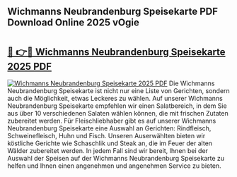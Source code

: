 ## Wichmanns Neubrandenburg Speisekarte PDF Download Online 2025 vOgie

# <h2><a href="http://gc9m4mw.nevu.top/?p=Wichmanns+Neubrandenburg+Speisekarte">🔗 👉🔴 Wichmanns Neubrandenburg Speisekarte 2025 PDF</a></h2>

[![Wichmanns Neubrandenburg Speisekarte 2025 PDF](https://i.imgur.com/dBaPXMq.png)](http://gc9m4mw.nevu.top/?p=Wichmanns+Neubrandenburg+Speisekarte)
Die Wichmanns Neubrandenburg Speisekarte ist nicht nur eine Liste von Gerichten, sondern auch die Möglichkeit, etwas Leckeres zu wählen. Auf unserer Wichmanns Neubrandenburg Speisekarte empfehlen wir einen Salatbereich, in dem Sie aus über 10 verschiedenen Salaten wählen können, die mit frischen Zutaten zubereitet werden. Für Fleischliebhaber gibt es auf unserer Wichmanns Neubrandenburg Speisekarte eine Auswahl an Gerichten: Rindfleisch, Schweinefleisch, Huhn und Fisch. Unseren Auserwählten bieten wir köstliche Gerichte wie Schaschlik und Steak an, die im Feuer der alten Wälder zubereitet werden. In jedem Fall sind wir bereit, Ihnen bei der Auswahl der Speisen auf der Wichmanns Neubrandenburg Speisekarte zu helfen und Ihnen einen angenehmen und angenehmen Service zu bieten.
